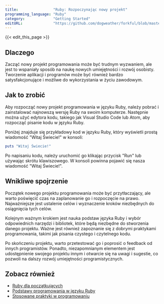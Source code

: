 ```yaml
---
title:                "Ruby: Rozpoczynając nowy projekt"
programming_language: "Ruby"
category:             "Getting Started"
editURL:              "https://github.com/dogweather/forkful/blob/master/content/pl/ruby/starting-a-new-project.md"
---
```


{{< edit_this_page >}}

## Dlaczego

Zacząć nowy projekt programowania może być trudnym wyzwaniem, ale jest to wspaniały sposób na naukę nowych umiejętności i rozwój osobisty. Tworzenie aplikacji i programów może być również bardzo satysfakcjonujące i możliwe do wykorzystania w życiu zawodowym.

## Jak to zrobić

Aby rozpocząć nowy projekt programowania w języku Ruby, należy pobrać i zainstalować najnowszą wersję Ruby na swoim komputerze. Następnie można użyć edytora kodu, takiego jak Visual Studio Code lub Atom, aby rozpocząć pisanie kodu w języku Ruby.

Poniżej znajduje się przykładowy kod w języku Ruby, który wyświetli prostą wiadomość "Witaj Świecie!" w konsoli:

```ruby
puts "Witaj Świecie!"
```

Po napisaniu kodu, należy uruchomić go klikając przycisk "Run" lub używając skrótu klawiszowego. W konsoli powinna pojawić się nasza wiadomość "Witaj Świecie!".

## Wnikliwe spojrzenie

Początek nowego projektu programowania może być przytłaczający, ale warto poświęcić czas na zaplanowanie go i rozpoczęcie na prawo. Najważniejsze jest ustalenie celów i wyznaczenie kroków niezbędnych do osiągnięcia tych celów.

Kolejnym ważnym krokiem jest nauka podstaw języka Ruby i wybór odpowiednich narzędzi i bibliotek, które będą niezbędne do stworzenia danego projektu. Ważne jest również zapoznanie się z dobrymi praktykami programowania, takimi jak pisania czystego i czytelnego kodu.

Po skończeniu projektu, warto przetestować go i poprosić o feedback od innych programistów. Ponadto, niezapomnianym elementem jest udostępnienie swojego projektu innym i otwarcie się na uwagi i sugestie, co pozwoli na dalszy rozwój umiejętności programistycznych.

## Zobacz również

* [Ruby dla początkujących](https://guides.rubyonrails.org/getting_started.html)
* [Podstawy programowania w języku Ruby](https://www.codecademy.com/learn/learn-ruby)
* [Stosowane praktyki w programowaniu](https://www.theodinproject.com/courses/ruby-programming/lessons/basics)